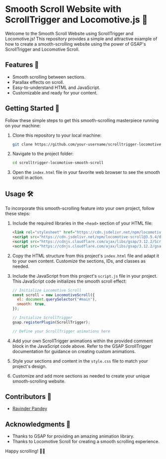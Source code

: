 # Smooth Scroll Website with ScrollTrigger and Locomotive.js 🚀

Welcome to the Smooth Scroll Website using ScrollTrigger and Locomotive.js! This repository provides a simple and attractive example of how to create a smooth-scrolling website using the power of GSAP's ScrollTrigger and Locomotive Scroll.


## Features 🌟

- Smooth scrolling between sections.
- Parallax effects on scroll.
- Easy-to-understand HTML and JavaScript.
- Customizable and ready for your content.

## Getting Started 🚀

Follow these simple steps to get this smooth-scrolling masterpiece running on your machine:

1. Clone this repository to your local machine:

   ```bash
   git clone https://github.com/your-username/scrolltrigger-locomotive-smooth-scroll.git
   ```

2. Navigate to the project folder:

   ```bash
   cd scrolltrigger-locomotive-smooth-scroll
   ```

3. Open the `index.html` file in your favorite web browser to see the smooth scroll in action.

## Usage 🛠️

To incorporate this smooth-scrolling feature into your own project, follow these steps:

1. Include the required libraries in the `<head>` section of your HTML file:

   ```html
   <link rel="stylesheet" href="https://cdn.jsdelivr.net/npm/locomotive-scroll@3.5.4/dist/locomotive-scroll.css" />
   <script src="https://cdn.jsdelivr.net/npm/locomotive-scroll@3.5.4/dist/locomotive-scroll.js"></script>
   <script src="https://cdnjs.cloudflare.com/ajax/libs/gsap/3.12.2/ScrollTrigger.min.js" integrity="sha512-Ic9xkERjyZ1xgJ5svx3y0u3xrvfT/uPkV99LBwe68xjy/mGtO+4eURHZBW2xW4SZbFrF1Tf090XqB+EVgXnVjw==" crossorigin="anonymous" referrerpolicy="no-referrer"></script>
   <script src="https://cdnjs.cloudflare.com/ajax/libs/gsap/3.12.2/gsap.min.js" integrity="sha512-16esztaSRplJROstbIIdwX3N97V1+pZvV33ABoG1H2OyTttBxEGkTsoIVsiP1iaTtM8b3+hu2kB6pQ4Clr5yug==" crossorigin="anonymous" referrerpolicy="no-referrer"></script>
   ```

2. Copy the HTML structure from this project's `index.html` file and adapt it to your own content. Customize the sections, IDs, and classes as needed.

3. Include the JavaScript from this project's `script.js` file in your project. This JavaScript code initializes the smooth scroll effect:

   ```javascript
   // Initialize Locomotive Scroll
   const scroll = new LocomotiveScroll({
     el: document.querySelector("#main"),
     smooth: true,
   });

   // Initialize ScrollTrigger
   gsap.registerPlugin(ScrollTrigger);

   // Define your ScrollTrigger animations here
   ```

4. Add your own ScrollTrigger animations within the provided comment block in the JavaScript code above. Refer to the GSAP ScrollTrigger documentation for guidance on creating custom animations.

5. Style your sections and content in the `style.css` file to match your project's design.

6. Customize and add more sections as needed to create your unique smooth-scrolling website.

## Contributors 🙌

- [Ravinder Pandey](https://github.com/ravin972)

## Acknowledgments 🙏

- Thanks to GSAP for providing an amazing animation library.
- Thanks to Locomotive Scroll for creating a smooth scrolling experience.

Happy scrolling! 🚀✨